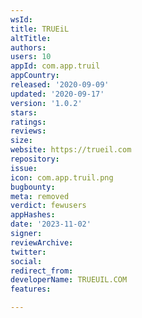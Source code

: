 ```yaml
---
wsId: 
title: TRUEiL
altTitle: 
authors: 
users: 10
appId: com.app.truil
appCountry: 
released: '2020-09-09'
updated: '2020-09-17'
version: '1.0.2'
stars: 
ratings: 
reviews: 
size: 
website: https://trueil.com
repository: 
issue: 
icon: com.app.truil.png
bugbounty: 
meta: removed
verdict: fewusers
appHashes: 
date: '2023-11-02'
signer: 
reviewArchive: 
twitter: 
social: 
redirect_from: 
developerName: TRUEUIL.COM
features: 

---
```


